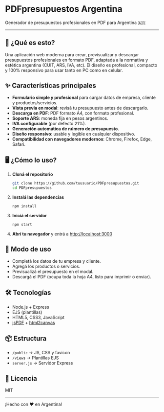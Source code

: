 # PDFpresupuestos Argentina

Generador de presupuestos profesionales en PDF para Argentina 🇦🇷

---

## 🚀 ¿Qué es esto?
Una aplicación web moderna para crear, previsualizar y descargar presupuestos profesionales en formato PDF, adaptada a la normativa y estética argentina (CUIT, ARS, IVA, etc). El diseño es profesional, compacto y 100% responsivo para usar tanto en PC como en celular.

## ✨ Características principales
- **Formulario simple y profesional** para cargar datos de empresa, cliente y productos/servicios.
- **Vista previa en modal**: revisá tu presupuesto antes de descargarlo.
- **Descarga en PDF**: PDF formato A4, con formato profesional.
- **Soporte ARS**: moneda fija en pesos argentinos.
- **IVA configurable** (por defecto 21%).
- **Generación automática de número de presupuesto**.
- **Diseño responsivo**: usable y legible en cualquier dispositivo.
- **Compatibilidad con navegadores modernos**: Chrome, Firefox, Edge, Safari.

## 🖥️ ¿Cómo lo uso?

1. **Cloná el repositorio**
   ```bash
   git clone https://github.com/tuusuario/PDFpresupuestos.git
   cd PDFpresupuestos
   ```
2. **Instalá las dependencias**
   ```bash
   npm install
   ```
3. **Iniciá el servidor**
   ```bash
   npm start
   ```
4. **Abrí tu navegador** y entrá a [http://localhost:3000](http://localhost:3000)

## 📱 Modo de uso
- Completá los datos de tu empresa y cliente.
- Agregá los productos o servicios.
- Previsualizá el presupuesto en el modal.
- Descargá el PDF (ocupa toda la hoja A4, listo para imprimir o enviar).

## 🛠️ Tecnologías
- Node.js + Express
- EJS (plantillas)
- HTML5, CSS3, JavaScript
- [jsPDF](https://github.com/parallax/jsPDF) + [html2canvas](https://github.com/niklasvh/html2canvas)

## 📦 Estructura
- `/public` → JS, CSS y favicon
- `/views` → Plantillas EJS
- `server.js` → Servidor Express

## 📝 Licencia
MIT

---

¡Hecho con ❤️ en Argentina!

